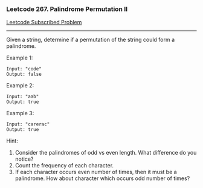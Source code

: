 ### Leetcode 267. Palindrome Permutation II
[Leetcode Subscribed Problem](https://leetcode.com/problems/palindrome-permutation/)

---

Given a string, determine if a permutation of the string could form a palindrome.

Example 1:
```
Input: "code"
Output: false
```
Example 2:
```
Input: "aab"
Output: true
```
Example 3:
```
Input: "carerac"
Output: true
```

Hint:
<ol>
<li>Consider the palindromes of odd vs even length. What difference do you notice?</li>
<li>Count the frequency of each character.</li>
<li>If each character occurs even number of times, then it must be a palindrome. How about character which occurs odd number of times?</li>
</ol>
